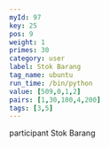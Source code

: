 ```yaml
---
myId: 97
key: 25
pos: 9
weight: 1
primes: 30
category: user
label: Stok Barang
tag_name: ubuntu
run_time: /bin/python
value: [509,0,1,2]
pairs: [1,30,100,4,200]
tags: [3,5]
---
```

participant Stok Barang
